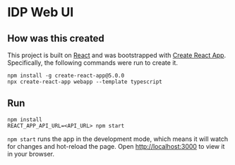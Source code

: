 # IDP Web UI

## How was this created

This project is built on [React](https://reactjs.org/) and was bootstrapped with [Create React App](https://github.com/facebook/create-react-app). Specifically, the following commands were run to create it.

```
npm install -g create-react-app@5.0.0
npx create-react-app webapp --template typescript
```

## Run

```
npm install
REACT_APP_API_URL=<API_URL> npm start
```

`npm start` runs the app in the development mode, which means it will watch for changes and hot-reload the page. Open [http://localhost:3000](http://localhost:3000) to view it in your browser.
